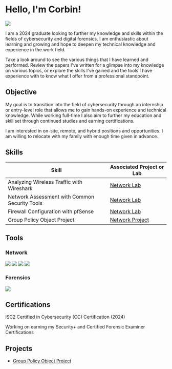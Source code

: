 # Hello, I'm Corbin!
<a href="https://www.linkedin.com/in/corbin-osman-35743328b/"><img src="https://img.shields.io/badge/-LinkedIn-0072b1?&style=for-the-badge&logo=linkedin&logoColor=white" /></a>

I am a 2024 graduate looking to further my knowledge and skills within the fields of cybersecurity and digital forensics. I am enthusiastic about learning and growing and hope to deepen my technical knowledge and experience in the work field.

Take a look around to see the various things that I have learned and performed. Review the papers I've written for a glimpse into my knowledge on various topics, or explore the skills I've gained and the tools I have experience with to know what I offer from a professional standpoint.

## Objective

My goal is to transition into the field of cybersecurity through an internship or entry-level role that allows me to gain hands-on experience and technical knowledge. While working full-time I also aim to further my education and skill set through continued studies and earning certifications.

I am interested in on-site, remote, and hybrid positions and opportunities. I am willing to relocate with my family with enough time given in advance.

## Skills

| Skill                                         | Associated Project or Lab  |
|-----------------------------------------------|----------------------------|
| Analyzing Wireless Traffic with Wireshark     | <a href="https://github.com/osmancyber/labs/blob/Networking-Labs/Analyzing_Wireless_Traffic_with_Wireshark_and_NetWitness_Investigator_3e_-_Corbin_Osman.pdf">Network Lab</a>|
| Network Assessment with Common Security Tools | <a href="https://github.com/osmancyber/labs/blob/Networking-Labs/Assessing_the_Network_with_Common_Security_Tools_3e_-_Corbin_Osman.pdf">Network Lab</a>|
| Firewall Configuration with pfSense           | <a href="https://github.com/osmancyber/labs/blob/Networking-Labs/Configuring_Firewall_Interfaces_with_pfSense_3e_-_Corbin_Osman.pdf">Network Lab</a>|
| Group Policy Object Project                   | <a href="https://github.com/osmancyber/projects/tree/projects/GPO%20Project">Network Project</a>|

## Tools

### Network
<div>
    <img src="https://img.shields.io/badge/-Wireshark-1679A7?&style=for-the-badge&logo=Wireshark&logoColor=white" />
    <img src="https://img.shields.io/badge/-Nmap-EF3B2D?&style=for-the-badge&logo=Nmap&logoColor=white" />
    <img src="https://img.shields.io/badge/-Ping-777BB4?&style=for-the-badge&logo=Ping&logoColor=white" />
    <img src="https://img.shields.io/badge/-Traceroute-CFDDA2?&style=for-the-badge&logo=Traceroute&logoColor=white" />
</div>

### Forensics
<div>
    <img src="https://img.shields.io/badge/-Autopsy-00A4EF?&style=for-the-badge&logo=Autopsy&logoColor=white" />
</div>


## Certifications

ISC2 Certified in Cybersecurity (CC) Certification (2024)

Working on earning my Security+ and Certified Forensic Examiner Certifications
<div>
</div>

## Projects
- <a href="https://github.com/osmancyber/projects/tree/projects/GPO%20Project">Group Policy Object Project</a>
